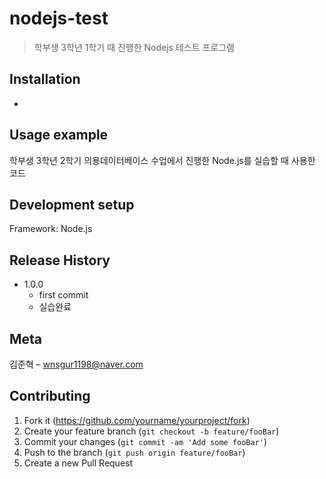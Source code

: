 # nodejs-test
> 학부생 3학년 1학기 때 진행한 Nodejs 테스트 프로그램

## Installation
-

## Usage example

학부생 3학년 2학기 의용데이터베이스 수업에서 진행한 Node.js를 실습할 때 사용한 코드

## Development setup

Framework: Node.js

## Release History

* 1.0.0
    * first commit
    * 실습완료

## Meta

김준혁 – wnsgur1198@naver.com

## Contributing

1. Fork it (<https://github.com/yourname/yourproject/fork>)
2. Create your feature branch (`git checkout -b feature/fooBar`)
3. Commit your changes (`git commit -am 'Add some fooBar'`)
4. Push to the branch (`git push origin feature/fooBar`)
5. Create a new Pull Request

<!-- Markdown link & img dfn's -->
